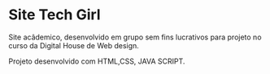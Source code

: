# Site Tech Girl
Site acâdemico, desenvolvido em grupo sem fins lucrativos para projeto no curso da Digital House de Web design.

Projeto desenvolvido com HTML,CSS, JAVA SCRIPT.

